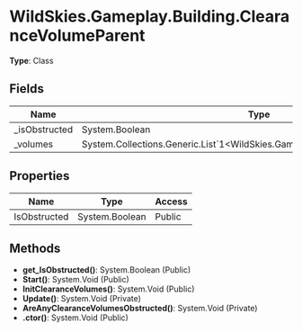 ﻿# WildSkies.Gameplay.Building.ClearanceVolumeParent

**Type**: Class

## Fields

| Name | Type | Access |
|------|------|--------|
| _isObstructed | System.Boolean | Private |
| _volumes | System.Collections.Generic.List`1<WildSkies.Gameplay.Building.ClearanceVolume> | Private |

## Properties

| Name | Type | Access |
|------|------|--------|
| IsObstructed | System.Boolean | Public |

## Methods

- **get_IsObstructed()**: System.Boolean (Public)
- **Start()**: System.Void (Public)
- **InitClearanceVolumes()**: System.Void (Public)
- **Update()**: System.Void (Private)
- **AreAnyClearanceVolumesObstructed()**: System.Void (Private)
- **.ctor()**: System.Void (Public)

